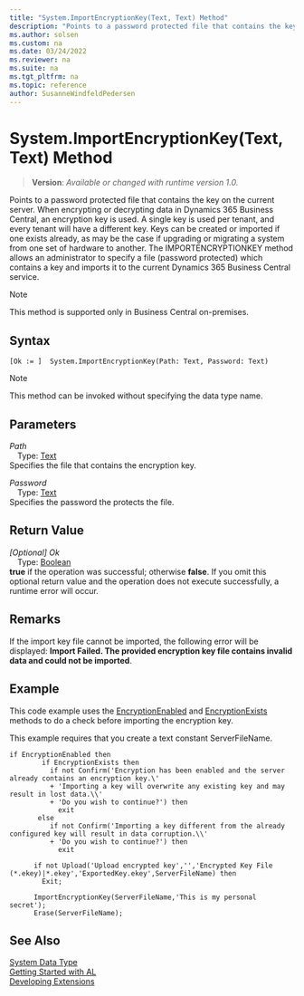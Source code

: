 ```yaml
---
title: "System.ImportEncryptionKey(Text, Text) Method"
description: "Points to a password protected file that contains the key on the current server."
ms.author: solsen
ms.custom: na
ms.date: 03/24/2022
ms.reviewer: na
ms.suite: na
ms.tgt_pltfrm: na
ms.topic: reference
author: SusanneWindfeldPedersen
---
```

[//]: # (START>DO_NOT_EDIT)
[//]: # (IMPORTANT:Do not edit any of the content between here and the END>DO_NOT_EDIT.)
[//]: # (Any modifications should be made in the .xml files in the ModernDev repo.)
# System.ImportEncryptionKey(Text, Text) Method
> **Version**: _Available or changed with runtime version 1.0._

Points to a password protected file that contains the key on the current server. When encrypting or decrypting data in Dynamics 365 Business Central, an encryption key is used. A single key is used per tenant, and every tenant will have a different key. Keys can be created or imported if one exists already, as may be the case if upgrading or migrating a system from one set of hardware to another. The IMPORTENCRYPTIONKEY method allows an administrator to specify a file (password protected) which contains a key and imports it to the current Dynamics 365 Business Central service.

> [!NOTE]
> This method is supported only in Business Central on-premises.

## Syntax
```AL
[Ok := ]  System.ImportEncryptionKey(Path: Text, Password: Text)
```
> [!NOTE]
> This method can be invoked without specifying the data type name.
## Parameters
*Path*  
&emsp;Type: [Text](../text/text-data-type.md)  
Specifies the file that contains the encryption key.  

*Password*  
&emsp;Type: [Text](../text/text-data-type.md)  
Specifies the password the protects the file.  


## Return Value
*[Optional] Ok*  
&emsp;Type: [Boolean](../boolean/boolean-data-type.md)  
**true** if the operation was successful; otherwise **false**.   If you omit this optional return value and the operation does not execute successfully, a runtime error will occur.  


[//]: # (IMPORTANT: END>DO_NOT_EDIT)

## Remarks

If the import key file cannot be imported, the following error will be displayed: **Import Failed. The provided encryption key file contains invalid data and could not be imported**.  

## Example

This code example uses the [EncryptionEnabled](../../methods-auto/system/system-encryptionenabled-method.md) and [EncryptionExists](../../methods-auto/system/system-encryptionkeyexists-method.md) methods to do a check before importing the encryption key.  

This example requires that you create a text constant ServerFileName.  

```al
if EncryptionEnabled then  
        if EncryptionExists then  
          if not Confirm('Encryption has been enabled and the server already contains an encryption key.\'  
          + 'Importing a key will overwrite any existing key and may result in lost data.\\'  
          + 'Do you wish to continue?') then  
            exit  
       else  
          if not Confirm('Importing a key different from the already configured key will result in data corruption.\\'  
          + 'Do you wish to continue?') then  
            exit  

      if not Upload('Upload encrypted key','','Encrypted Key File (*.ekey)|*.ekey','ExportedKey.ekey',ServerFileName) then  
        Exit;  

      ImportEncryptionKey(ServerFileName,'This is my personal secret');  
      Erase(ServerFileName);  
```  

## See Also

[System Data Type](system-data-type.md)  
[Getting Started with AL](../../devenv-get-started.md)  
[Developing Extensions](../../devenv-dev-overview.md)